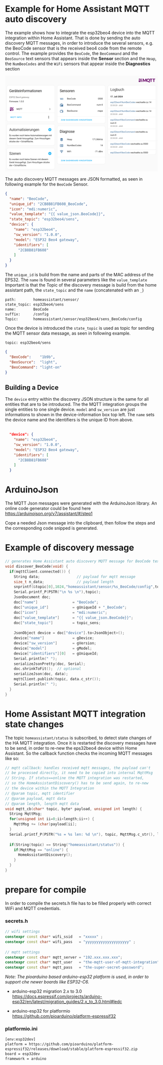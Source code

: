 # Example for Home Assistant MQTT auto discovery
The example shows how to integrate the esp32beo4 device into the MQTT integration within Home Assistant. That is done by sending the auto discovery MQTT messages, in order to introduce the several sensors, e.g. the BeoCode sensor that is the received beo4 code from the remote control. The example provides the `BeoCode`, the `BeoCommand` and the `BeoSource` text sensors that appears inside the **Sensor** section and the `Heap`, the `NumBeoCodes` and the `WiFi` sensors that appear inside the **Diagnostics** section

![HA_esp32beo4_device](doc/HA_esp32beo4_device.png)

The auto discovery MQTT messages are JSON formatted, as seen in following example for the `BeoCode` Sensor. 


```JSON
{
  "name": "BeoCode",
  "unique_id": "2CB8B81FB608_BeoCode",
  "icon": "mdi:numeric",
  "value_template": "{{ value_json.BeoCode}}",
  "state_topic": "esp32beo4/sens",
  "device": {
    "name": "esp32beo4",
    "sw_version": "1.0.0",
    "model": "ESP32 Beo4 gateway",
    "identifiers": [
      "2CB8B81FB608"
    ]
  }
}
```
The `unique_id` is build from the name and parts of the MAC address of the EPS32. The `name` is found in several parameters like the `value_template` Important is that the Topic of the discovery message is build from the home assistant path, the `state_topic` and the `name` (concatenated with an `_`) 


```
path:        homeassistant/sensor/
state_topic: esp32beo4/sens
name:        BeoCode
suffix:      /config
Topic:       homeassistant/sensor/esp32beo4/sens_BeoCode/config
```

Once the device is introduced the `state_topic` is used as topic for sending the MQTT sensor data message, as seen in following example. 

```
topic: esp32beo4/sens
```
```JSON
{
  "BeoCode":    "1b9b",
  "BeoSource":  "light",
  "BeoCommand": "light-on"
}
```

## Building a Device 
The `device` entry within the discovery JSON structure is the same for all entities that are to be introduced. The the MQTT integration groups the single entities to one single device. `model` and `sw_version`  are just informations to shown in the device-information box top left. The `name` sets the device name and the identifiers is the unique ID from above. 

```JSON

  "device": {
    "name": "esp32beo4",
    "sw_version": "1.0.0",
    "model": "ESP32 Beo4 gateway",
    "identifiers": [
      "2CB8B81FB608"
    ]
  }

```

# ArduinoJson
The MQTT Json messages were generated with the ArduinoJson library. An online code generator could be found here https://arduinojson.org/v7/assistant/#/step1

Cope a needed Json message into the clipboard, then follow the steps and the corresponding code snipped is generated.

# Example of discovery message

```cpp
// generates Home Assistant auto discovery MQTT message for BeoCode text sensor
void discover_BeoCode(void) {
  if(mqttClient.connected()) {
    String data;                 // payload for mqtt message
    size_t n_data;               // payload length
    snprintf(&topic[0],1024,"homeassistant/sensor/%s_BeoCode/config",topic_sens);
    Serial.printf_P(PSTR("\n %s \n"),topic);
    JsonDocument doc;
    doc["name"]                = "BeoCode";
    doc["unique_id"]           = gUniqueId + "_BeoCode";
    doc["icon"]                = "mdi:numeric";
    doc["value_template"]      = "{{ value_json.BeoCode}}";
    doc["state_topic"]         = topic_sens;

    JsonObject device = doc["device"].to<JsonObject>();
    device["name"]             = gDevice;
    device["sw_version"]       = gVersion;
    device["model"]            = gModel;
    device["identifiers"][0]   = gUniqueId;
    Serial.println(" ");
    serializeJsonPretty(doc, Serial);
    doc.shrinkToFit();  // optional
    serializeJson(doc, data);
    mqttClient.publish(topic, data.c_str());
    Serial.println(" ");
  }
}
```

# Home Assistant MQTT integration state changes
The topic `homeassistant/status` is subscribed, to detect state changes of the HA MQTT integration. Once it is restarted the discovery messages have to be send, in order to re-new the eps32beo4 device within Home Assistant. So the callback function checks the incoming MQTT messages like so:

````cpp
// mqtt callback: handles received mqtt messages, the payload can't 
// be processed directly, it need to be copied into internal MqttMsg 
// String. If status==online the MQTT integration was restarted, 
// so the HomeAssistantDiscovery() has to be send again, to re-new 
// the device within the MQTT Integration
// @param topic, mqtt identifier
// @param payload, mqtt data
// @param length, length mqtt data
void mqtt_cb(char* topic, byte* payload, unsigned int length) {
  String MqttMsg;
  for(unsigned int ii=0;ii<length;ii++) {
    MqttMsg += (char)payload[ii]; 
  } 
  Serial.printf_P(PSTR("%s = %s len: %d \n"), topic, MqttMsg.c_str(), length);

  if(String(topic) == String("homeassistant/status")) {
    if(MqttMsg == "online") {
      HomeAssistantDiscovery();
    }
  }
}

````

# prepare for compile
In order to compile the secrets.h file has to be filled properly with correct WiFi and MQTT credentials. 


### secrets.h

```cpp
// wifi settings
constexpr const char* wifi_ssid   = "xxxxx" ;
constexpr const char* wifi_pass   = "yyyyyyyyyyyyyyyyyyyy" ;

// mqtt settings
constexpr const char* mqtt_server = "192.xxx.xxx.xxx";
constexpr const char* mqtt_user   = "the-mqtt-user-of-mqtt-integration";
constexpr const char* mqtt_pass   = "the-super-secret-password";

```

*Note:*
*The pioarduino based arduino-esp32 platform is used, in order to support che newer boards like ESP32-C6.*

- arduino-esp32 migration 2.x to 3.0<br>
https://docs.espressif.com/projects/arduino-esp32/en/latest/migration_guides/2.x_to_3.0.html#ledc

- arduino-esp32 for platformio<br>
https://github.com/pioarduino/platform-espressif32

### platformio.ini
```
[env:esp32dev]
platform = https://github.com/pioarduino/platform-espressif32/releases/download/stable/platform-espressif32.zip
board = esp32dev
framework = arduino

```